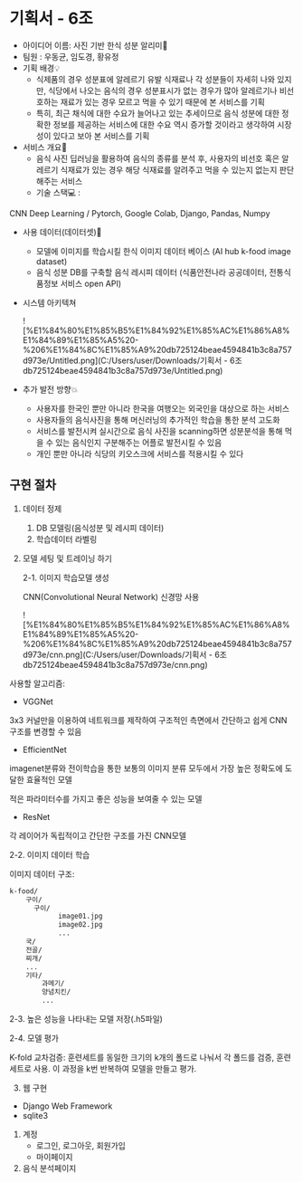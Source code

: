 # 기획서 - 6조

- 아이디어 이름: 사진 기반 한식 성분 알리미🥘
- 팀원 : 우동균, 임도경, 황유정
- 기획 배경💡
  - 식제품의 경우 성분표에 알레르기 유발 식재료나 각 성분들이 자세히 나와 있지만, 식당에서 나오는 음식의 경우 성분표시가 없는 경우가 많아 알레르기나 비선호하는 재료가 있는 경우 모르고 먹을 수 있기 때문에 본 서비스를 기획
  - 특히, 최근 채식에 대한 수요가 늘어나고 있는 추세이므로 음식 성분에 대한 정확한 정보를 제공하는 서비스에 대한 수요 역시 증가할 것이라고 생각하여 시장성이 있다고 보아 본 서비스를 기획
- 서비스 개요📜
  - 음식 사진 딥러닝을 활용하여 음식의 종류를 분석 후, 사용자의 비선호 혹은 알레르기 식재료가 있는 경우 해당 식재료를 알려주고 먹을 수 있는지 없는지 판단해주는 서비스
  - 기술 스택💻 :

CNN Deep Learning / Pytorch, Google Colab, Django, Pandas, Numpy

- 사용 데이터(데이터셋)📃

  - 모델에 이미지를 학습시킬 한식 이미지 데이터 베이스 (AI hub k-food image dataset)
  - 음식 성분 DB를 구축할 음식 레시피 데이터 (식품안전나라 공공데이터, 전통식품정보 서비스 open API)

- 시스템 아키텍쳐

  ![%E1%84%80%E1%85%B5%E1%84%92%E1%85%AC%E1%86%A8%E1%84%89%E1%85%A5%20-%206%E1%84%8C%E1%85%A9%20db725124beae4594841b3c8a757d973e/Untitled.png](C:/Users/user/Downloads/기획서 - 6조 db725124beae4594841b3c8a757d973e/Untitled.png)

- 추가 발전 방향💥

  - 사용자를 한국인 뿐만 아니라 한국을 여행오는 외국인을 대상으로 하는 서비스
  - 사용자들의 음식사진을 통해 머신러닝의 추가적인 학습을 통한 분석 고도화
  - 서비스를 발전시켜 실시간으로 음식 사진을 scanning하면 성분분석을 통해 먹을 수 있는 음식인지 구분해주는 어플로 발전시킬 수 있음
  - 개인 뿐만 아니라 식당의 키오스크에 서비스를 적용시킬 수 있다

## 구현 절차

1. 데이터 정제

   1. DB 모델링(음식성분 및 레시피 데이터) 
   2. 학습데이터 라벨링

2. 모델 세팅 및 트레이닝 하기

   2-1. 이미지 학습모델 생성

   CNN(Convolutional Neural Network) 신경망 사용 

   ![%E1%84%80%E1%85%B5%E1%84%92%E1%85%AC%E1%86%A8%E1%84%89%E1%85%A5%20-%206%E1%84%8C%E1%85%A9%20db725124beae4594841b3c8a757d973e/cnn.png](C:/Users/user/Downloads/기획서 - 6조 db725124beae4594841b3c8a757d973e/cnn.png)

사용할 알고리즘:

- VGGNet

3x3 커널만을 이용하여 네트워크를 제작하여 구조적인 측면에서 간단하고 쉽게 CNN 구조를 변경할 수 있음

- EfficientNet

imagenet분류와 전이학습을 통한 보통의 이미지 분류 모두에서 가장 높은 정확도에 도달한 효율적인 모델

적은 파라미터수를 가지고 좋은 성능을 보여줄 수 있는 모델

- ResNet

각 레이어가 독립적이고 간단한 구조를 가진 CNN모델

2-2. 이미지 데이터 학습

이미지 데이터 구조:

```markdown
k-food/
	구이/
	  구이/
			image01.jpg
			image02.jpg
			...
	국/
	전골/
	찌개/
	...
	기타/
		과메기/
		양념치킨/
		...
```

2-3. 높은 성능을 나타내는 모델 저장(.h5파일)

2-4. 모델 평가

K-fold 교차검증: 훈련세트를 동일한 크기의 k개의 폴드로 나눠서 각 폴드를 검증, 훈련세트로 사용. 이 과정을 k번 반복하여 모델을 만들고 평가.

 

3. 웹 구현

- Django Web Framework
- sqlite3

1. 계정
   - 로그인, 로그아웃, 회원가입
   - 마이페이지
2. 음식 분석페이지